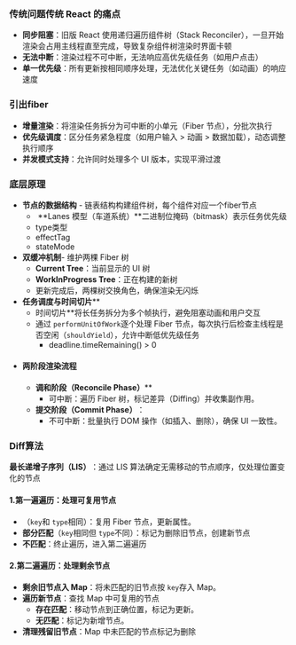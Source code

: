 ### 传统问题**传统 React 的痛点​**

- ​**​同步阻塞​**​：旧版 React 使用递归遍历组件树（Stack Reconciler），一旦开始渲染会占用主线程直至完成，导致复杂组件树渲染时界面卡顿
- **无法中断​**​：渲染过程不可中断，无法响应高优先级任务（如用户点击）
- **单一优先级​**​：所有更新按相同顺序处理，无法优化关键任务（如动画）的响应速度

### 引出fiber

- **增量渲染​**​：将渲染任务拆分为可中断的小单元（Fiber 节点），分批次执行
- **优先级调度​**​：区分任务紧急程度（如用户输入 > 动画 > 数据加载），动态调整执行顺序
- **并发模式支持​**​：允许同时处理多个 UI 版本，实现平滑过渡

### 底层原理

- **节点的数据结构​** - 链表结构构建组件树，每个组件对应一个fiber节点
	-  ​**​Lanes 模型（车道系统）​**二进制位掩码（bitmask）表示任务优先级
	- type类型
	- effectTag
	- stateMode
- **双缓冲机制​**- 维护两棵 Fiber 树
	- ​**​Current Tree​**​：当前显示的 UI 树
	- **WorkInProgress Tree​**​：正在构建的新树
	- 更新完成后，两棵树交换角色，确保渲染无闪烁
- **任务调度与时间切片**​**
	- 时间切片**将长任务拆分为多个帧执行，避免阻塞动画和用户交互
	- 通过 `performUnitOfWork`逐个处理 Fiber 节点，每次执行后检查主线程是否空闲（`shouldYield`），允许中断低优先级任务
		- deadline.timeRemaining() > 0
- #### **两阶段渲染流程**
	- **调和阶段（Reconcile Phase）**​**
		- 可中断：遍历 Fiber 树，标记差异（Diffing）并收集副作用。​
	- ​**​提交阶段（Commit Phase）​**​：
		- 不可中断：批量执行 DOM 操作（如插入、删除），确保 UI 一致性。

### Diff算法
**最长递增子序列（LIS）​**​：通过 LIS 算法确定无需移动的节点顺序，仅处理位置变化的节点
#### 1. ​**​第一遍遍历：处理可复用节点​**
- （`key`和 `type`相同）：复用 Fiber 节点，更新属性。
- **部分匹配​**​（`key`相同但 `type`不同）：标记为删除旧节点，创建新节点
- **不匹配​**​：终止遍历，进入第二遍遍历
#### 2. ​**​第二遍遍历：处理剩余节点**
- ​**​剩余旧节点入 Map​**​：将未匹配的旧节点按 `key`存入 Map。
- **遍历新节点​**​：查找 Map 中可复用的节点
	- **存在匹配​**​：移动节点到正确位置，标记为更新。
	- **无匹配​**​：标记为新增节点。
- ​**​清理残留旧节点​**​：Map 中未匹配的节点标记为删除